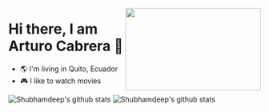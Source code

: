 <a href="https://arturocabrera.com/"><img align="right" width="270" height="165" src="https://www.branchnew.com/LOGO.svg"></a>

# Hi there, I am Arturo Cabrera 👋

- :earth_americas: I'm living in Quito, Ecuador
- :video_game: I like to watch movies



![Shubhamdeep's github stats](https://github-readme-stats.vercel.app/api/top-langs/?username=acabrerabn&layout=compact&langs_count=8&hide_border=true)
![Shubhamdeep's github stats](https://github-readme-stats.vercel.app/api?username=acabrerabn&show_icons=true&hide_border=true)


<!-- - 👯 I’m looking to collaborate on ...
- 🤔 I’m looking for help with ...
- 💬 Ask me about ...
- 📫 How to reach me: ...
- 😄 Pronouns: ...
- ⚡ Fun fact: ...
-->

